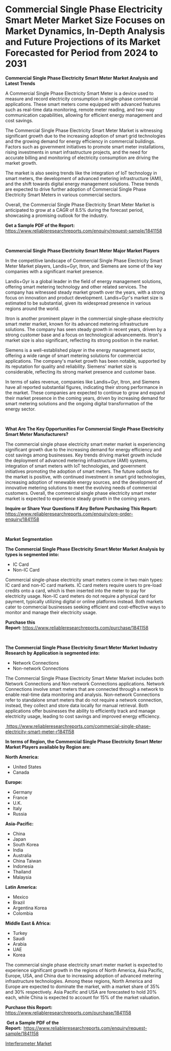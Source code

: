 <p><h1>Commercial Single Phase Electricity Smart Meter Market Size Focuses on Market Dynamics, In-Depth Analysis and Future Projections of its Market Forecasted for Period from 2024 to 2031</h1></p><p><strong>Commercial Single Phase Electricity Smart Meter Market Analysis and Latest Trends</strong></p>
<p><p>A Commercial Single Phase Electricity Smart Meter is a device used to measure and record electricity consumption in single-phase commercial applications. These smart meters come equipped with advanced features such as real-time data monitoring, remote meter reading, and two-way communication capabilities, allowing for efficient energy management and cost savings.</p><p>The Commercial Single Phase Electricity Smart Meter Market is witnessing significant growth due to the increasing adoption of smart grid technologies and the growing demand for energy efficiency in commercial buildings. Factors such as government initiatives to promote smart meter installations, rising investments in smart infrastructure projects, and the need for accurate billing and monitoring of electricity consumption are driving the market growth.</p><p>The market is also seeing trends like the integration of IoT technology in smart meters, the development of advanced metering infrastructure (AMI), and the shift towards digital energy management solutions. These trends are expected to drive further adoption of Commercial Single Phase Electricity Smart Meters in various commercial sectors.</p><p>Overall, the Commercial Single Phase Electricity Smart Meter Market is anticipated to grow at a CAGR of 8.5% during the forecast period, showcasing a promising outlook for the industry.</p></p>
<p><strong>Get a Sample PDF of the Report:&nbsp;</strong> <a href="https://www.reliableresearchreports.com/enquiry/request-sample/1841158">https://www.reliableresearchreports.com/enquiry/request-sample/1841158</a></p>
<p>&nbsp;</p>
<p><strong>Commercial Single Phase Electricity Smart Meter Major Market Players</strong></p>
<p><p>In the competitive landscape of Commercial Single Phase Electricity Smart Meter Market players, Landis+Gyr, Itron, and Siemens are some of the key companies with a significant market presence.</p><p>Landis+Gyr is a global leader in the field of energy management solutions, offering smart metering technology and other related services. The company has witnessed steady market growth over the years, with a strong focus on innovation and product development. Landis+Gyr's market size is estimated to be substantial, given its widespread presence in various regions around the world.</p><p>Itron is another prominent player in the commercial single-phase electricity smart meter market, known for its advanced metering infrastructure solutions. The company has seen steady growth in recent years, driven by a strong customer base and a focus on technological advancements. Itron's market size is also significant, reflecting its strong position in the market.</p><p>Siemens is a well-established player in the energy management sector, offering a wide range of smart metering solutions for commercial applications. The company's market growth has been notable, supported by its reputation for quality and reliability. Siemens' market size is considerable, reflecting its strong market presence and customer base.</p><p>In terms of sales revenue, companies like Landis+Gyr, Itron, and Siemens have all reported substantial figures, indicating their strong performance in the market. These companies are expected to continue to grow and expand their market presence in the coming years, driven by increasing demand for smart metering solutions and the ongoing digital transformation of the energy sector.</p></p>
<p>&nbsp;</p>
<p><strong>What Are The Key Opportunities For Commercial Single Phase Electricity Smart Meter Manufacturers?</strong></p>
<p><p>The commercial single phase electricity smart meter market is experiencing significant growth due to the increasing demand for energy efficiency and cost savings among businesses. Key trends driving market growth include the deployment of advanced metering infrastructure (AMI) systems, integration of smart meters with IoT technologies, and government initiatives promoting the adoption of smart meters. The future outlook for the market is positive, with continued investment in smart grid technologies, increasing adoption of renewable energy sources, and the development of innovative metering solutions to meet the evolving needs of commercial customers. Overall, the commercial single phase electricity smart meter market is expected to experience steady growth in the coming years.</p></p>
<p><strong>Inquire or Share Your Questions If Any Before Purchasing This Report:</strong> <a href="https://www.reliableresearchreports.com/enquiry/pre-order-enquiry/1841158">https://www.reliableresearchreports.com/enquiry/pre-order-enquiry/1841158</a></p>
<p>&nbsp;</p>
<p><strong>Market Segmentation</strong></p>
<p><strong>The Commercial Single Phase Electricity Smart Meter Market Analysis by types is segmented into:</strong></p>
<p><ul><li>IC Card</li><li>Non-IC Card</li></ul></p>
<p><p>Commercial single-phase electricity smart meters come in two main types: IC card and non-IC card markets. IC card meters require users to pre-load credits onto a card, which is then inserted into the meter to pay for electricity usage. Non-IC card meters do not require a physical card for payment, typically utilizing digital or online platforms instead. Both markets cater to commercial businesses seeking efficient and cost-effective ways to monitor and manage their electricity usage.</p></p>
<p><strong>Purchase this Report:&nbsp;</strong><a href="https://www.reliableresearchreports.com/purchase/1841158">https://www.reliableresearchreports.com/purchase/1841158</a></p>
<p>&nbsp;</p>
<p><strong>The Commercial Single Phase Electricity Smart Meter Market Industry Research by Application is segmented into:</strong></p>
<p><ul><li>Network Connections</li><li>Non-network Connections</li></ul></p>
<p><p>The Commercial Single Phase Electricity Smart Meter Market includes both Network Connections and Non-network Connections applications. Network Connections involve smart meters that are connected through a network to enable real-time data monitoring and analysis. Non-network Connections refer to standalone smart meters that do not require a network connection, instead, they collect and store data locally for manual retrieval. Both applications offer businesses the ability to efficiently track and manage electricity usage, leading to cost savings and improved energy efficiency.</p></p>
<p><a href="https://www.reliableresearchreports.com/commercial-single-phase-electricity-smart-meter-r1841158">&nbsp;https://www.reliableresearchreports.com/commercial-single-phase-electricity-smart-meter-r1841158</a></p>
<p><strong>In terms of Region, the Commercial Single Phase Electricity Smart Meter Market Players available by Region are:</strong></p>
<p>
    <p> <strong> North America: </strong>
        <ul>
            <li>United States</li>
            <li>Canada</li>
        </ul>
        </p> 
    <p> <strong> Europe: </strong>
        <ul>
            <li>Germany</li>
            <li>France</li>
            <li>U.K.</li>
            <li>Italy</li>
            <li>Russia</li>
        </ul>
        </p> 
    <p> <strong> Asia-Pacific: </strong>
        <ul>
            <li>China</li>
            <li>Japan</li>
            <li>South Korea</li>
            <li>India</li>
            <li>Australia</li>
            <li>China Taiwan</li>
            <li>Indonesia</li>
            <li>Thailand</li>
            <li>Malaysia</li>
        </ul>
        </p> 
    <p> <strong> Latin America: </strong>
        <ul>
            <li>Mexico</li>
            <li>Brazil</li>
            <li>Argentina Korea</li>
            <li>Colombia</li>
        </ul>
        </p> 
    <p> <strong> Middle East & Africa: </strong>
        <ul>
            <li>Turkey</li>
            <li>Saudi</li>
            <li>Arabia</li>
            <li>UAE</li>
            <li>Korea</li>
        </ul>
    </p>
    </p>
<p><p>The commercial single phase electricity smart meter market is expected to experience significant growth in the regions of North America, Asia Pacific, Europe, USA, and China due to increasing adoption of advanced metering infrastructure technologies. Among these regions, North America and Europe are expected to dominate the market, with a market share of 35% and 30% respectively. Asia Pacific and USA are forecasted to hold 20% each, while China is expected to account for 15% of the market valuation.</p></p>
<p><strong>Purchase this Report: </strong><a href="https://www.reliableresearchreports.com/purchase/1841158">https://www.reliableresearchreports.com/purchase/1841158</a></p>
<p>&nbsp;<strong>Get a Sample PDF of the Report:&nbsp;&nbsp;</strong><a href="https://www.reliableresearchreports.com/enquiry/request-sample/1841158">https://www.reliableresearchreports.com/enquiry/request-sample/1841158</a></p>
<p><strong></strong></p>
<p><p><a href="https://github.com/goodweq44/Market-Research-Report-List-1/blob/main/interferometer-market.md">Interferometer Market</a></p></p>